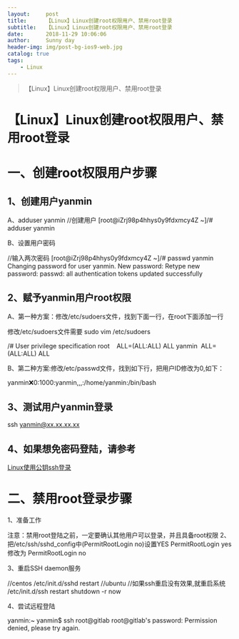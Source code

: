 ```yaml
---
layout:     post
title:      【Linux】Linux创建root权限用户、禁用root登录
subtitle:   【Linux】Linux创建root权限用户、禁用root登录
date:       2018-11-29 10:06:06
author:     Sunny day
header-img: img/post-bg-ios9-web.jpg
catalog: true
tags:
    - Linux
---
```


>【Linux】Linux创建root权限用户、禁用root登录

# 【Linux】Linux创建root权限用户、禁用root登录


# 一、创建root权限用户步骤

## 1、创建用户yanmin

A、adduser yanmin
//创建用户 [root@iZrj98p4hhys0y9fdxmcy4Z ~]/# adduser yanmin

B、设置用户密码

//输入两次密码 [root@iZrj98p4hhys0y9fdxmcy4Z ~]/# passwd yanmin Changing password for user yanmin. New password: Retype new password: passwd: all authentication tokens updated successfully

## 2、赋予yanmin用户root权限

A、第一种方案：修改/etc/sudoers文件，找到下面一行，在root下面添加一行

修改/etc/sudoers文件需要
sudo vim /etc/sudoers
 
/# User privilege specification root    ALL=(ALL:ALL) ALL yanmin  ALL=(ALL:ALL) ALL

B、第二种方案:修改/etc/passwd文件，找到如下行，把用户ID修改为0,如下：

yanmin:x:0:1000:yanmin,,,:/home/yanmin:/bin/bash

## 3、测试用户yanmin登录

ssh yanmin@xx.xx.xx.xx

## 4、如果想免密码登陆，请参考

[Linux使用公钥ssh登录](http://yanmin99.com/2017/07/12/Linux%E4%BD%BF%E7%94%A8%E5%85%AC%E9%92%A5ssh%E7%99%BB%E5%BD%95/)

# 二、禁用root登录步骤

1、准备工作

注意：禁用root登陆之前，一定要确认其他用户可以登录，并且具备root权限
2、把/etc/ssh/sshd_config中(PermitRootLogin no)设置YES
PermitRootLogin yes修改为 PermitRootLogin no

3、重启SSH daemon服务

//centos /etc/init.d/sshd restart //ubuntu //如果ssh重启没有效果,就重启系统 /etc/init.d/ssh restart shutdown -r now

4、尝试远程登陆

yanmin:~ yanmin$ ssh root@gitlab root@gitlab's password: Permission denied, please try again.

 


